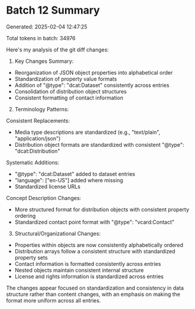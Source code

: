 # Batch 12 Summary

Generated: 2025-02-04 12:47:25

Total tokens in batch: 34976

Here's my analysis of the git diff changes:

1. Key Changes Summary:
- Reorganization of JSON object properties into alphabetical order
- Standardization of property value formats
- Addition of "@type": "dcat:Dataset" consistently across entries
- Consolidation of distribution object structures
- Consistent formatting of contact information

2. Terminology Patterns:

Consistent Replacements:
- Media type descriptions are standardized (e.g., "text/plain", "application/json")
- Distribution object formats are standardized with consistent "@type": "dcat:Distribution"

Systematic Additions:
- "@type": "dcat:Dataset" added to dataset entries
- "language": ["en-US"] added where missing
- Standardized license URLs

Concept Description Changes:
- More structured format for distribution objects with consistent property ordering
- Standardized contact point format with "@type": "vcard:Contact"

3. Structural/Organizational Changes:
- Properties within objects are now consistently alphabetically ordered
- Distribution arrays follow a consistent structure with standardized property sets
- Contact information is formatted consistently across entries
- Nested objects maintain consistent internal structure
- License and rights information is standardized across entries

The changes appear focused on standardization and consistency in data structure rather than content changes, with an emphasis on making the format more uniform across all entries.